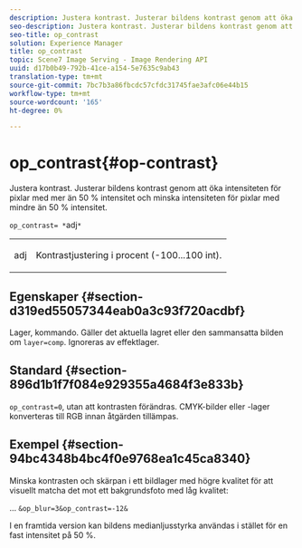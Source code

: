 ```yaml
---
description: Justera kontrast. Justerar bildens kontrast genom att öka intensiteten för pixlar med mer än 50 % intensitet och minska intensiteten för pixlar med mindre än 50 % intensitet.
seo-description: Justera kontrast. Justerar bildens kontrast genom att öka intensiteten för pixlar med mer än 50 % intensitet och minska intensiteten för pixlar med mindre än 50 % intensitet.
seo-title: op_contrast
solution: Experience Manager
title: op_contrast
topic: Scene7 Image Serving - Image Rendering API
uuid: d17b0b49-792b-41ce-a154-5e7635c9ab43
translation-type: tm+mt
source-git-commit: 7bc7b3a86fbcdc57cfdc31745fae3afc06e44b15
workflow-type: tm+mt
source-wordcount: '165'
ht-degree: 0%

---
```



# op_contrast{#op-contrast}

Justera kontrast. Justerar bildens kontrast genom att öka intensiteten för pixlar med mer än 50 % intensitet och minska intensiteten för pixlar med mindre än 50 % intensitet.

`op_contrast= *`adj`*`

<table id="simpletable_8246802C74424A68A7A2EA5B50A89D42"> 
 <tr class="strow"> 
  <td class="stentry"> <p><span class="varname"> adj</span> </p> </td> 
  <td class="stentry"> <p>Kontrastjustering i procent (-100...100 int). </p></td> 
 </tr> 
</table>

## Egenskaper {#section-d319ed55057344eab0a3c93f720acdbf}

Lager, kommando. Gäller det aktuella lagret eller den sammansatta bilden om `layer=comp`. Ignoreras av effektlager.

## Standard {#section-896d1b1f7f084e929355a4684f3e833b}

`op_contrast=0`, utan att kontrasten förändras. CMYK-bilder eller -lager konverteras till RGB innan åtgärden tillämpas.

## Exempel {#section-94bc4348b4bc4f0e9768ea1c45ca8340}

Minska kontrasten och skärpan i ett bildlager med högre kvalitet för att visuellt matcha det mot ett bakgrundsfoto med låg kvalitet:

… `&op_blur=3&op_contrast=-12&`

I en framtida version kan bildens medianljusstyrka användas i stället för en fast intensitet på 50 %.
